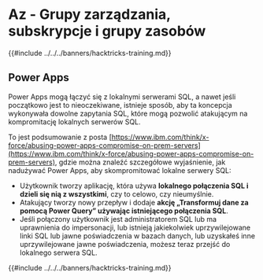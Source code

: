 # Az - Grupy zarządzania, subskrypcje i grupy zasobów

{{#include ../../../banners/hacktricks-training.md}}

## Power Apps

Power Apps mogą łączyć się z lokalnymi serwerami SQL, a nawet jeśli początkowo jest to nieoczekiwane, istnieje sposób, aby ta koncepcja wykonywała dowolne zapytania SQL, które mogą pozwolić atakującym na kompromitację lokalnych serwerów SQL.

To jest podsumowanie z posta [https://www.ibm.com/think/x-force/abusing-power-apps-compromise-on-prem-servers](https://www.ibm.com/think/x-force/abusing-power-apps-compromise-on-prem-servers), gdzie można znaleźć szczegółowe wyjaśnienie, jak nadużywać Power Apps, aby skompromitować lokalne serwery SQL:

- Użytkownik tworzy aplikację, która używa **lokalnego połączenia SQL i dzieli się nią z wszystkimi**, czy to celowo, czy nieumyślnie.
- Atakujący tworzy nowy przepływ i dodaje **akcję „Transformuj dane za pomocą Power Query” używając istniejącego połączenia SQL**.
- Jeśli połączony użytkownik jest administratorem SQL lub ma uprawnienia do impersonacji, lub istnieją jakiekolwiek uprzywilejowane linki SQL lub jawne poświadczenia w bazach danych, lub uzyskałeś inne uprzywilejowane jawne poświadczenia, możesz teraz przejść do lokalnego serwera SQL.

{{#include ../../../banners/hacktricks-training.md}}
